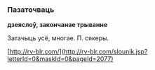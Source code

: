 ### Пазаточваць
**дзеяслоў, закончанае трыванне**

Затачыць усё, многае. П. сякеры.

<a rel="author">[http://rv-blr.com/](http://rv-blr.com/slounik.jsp?letterId=0&maskId=0&pageId=2077)</a>
